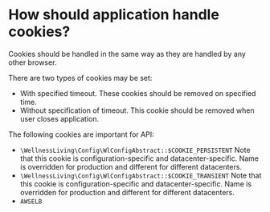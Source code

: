 # How should application handle cookies?

Cookies should be handled in the same way as they are handled by any other browser.

There are two types of cookies may be set:

* With specified timeout. These cookies should be removed on specified time.
* Without specification of timeout. This cookie should be removed when user closes application.

The following cookies are important for API:

* `\WellnessLiving\Config\WlConfigAbstract::$COOKIE_PERSISTENT`
  Note that this cookie is configuration-specific and datacenter-specific.
  Name is overridden for production and different for different datacenters.
* `\WellnessLiving\Config\WlConfigAbstract::$COOKIE_TRANSIENT`
  Note that this cookie is configuration-specific and datacenter-specific.
  Name is overridden for production and different for different datacenters.
* `AWSELB`
